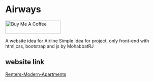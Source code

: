 # Airways
<a href="https://www.buymeacoffee.com/mohabbatrj" target="_blank"><img src="https://cdn.buymeacoffee.com/buttons/default-orange.png" alt="Buy Me A Coffee" height="41" width="174"></a>

A website idea for Airline Simple idea for project, only front-end with html,css, bootstrap and js by MohabbatRJ
## website link
<a href="https://mohabbatrj.github.io/airways" target="_blank">Renters-Modern-Apartments</a>

